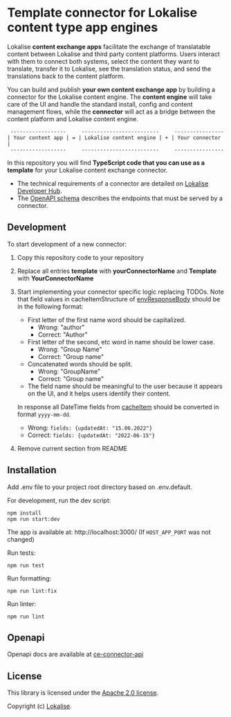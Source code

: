 # Template connector for Lokalise content type app engines

Lokalise **content exchange apps** facilitate the exchange of translatable content between Lokalise and third party content platforms. Users interact with them to connect both systems, select the content they want to translate, transfer it to Lokalise, see the translation status, and send the translations back to the content platform.

You can build and publish **your own content exchange app** by building a connector for the Lokalise content engine. The **content engine** will take care of the UI and handle the standard install, config and content management flows, while the **connector** will act as a bridge between the content platform and Lokalise content engine.

```ascii
 ------------------     -------------------------     ----------------
| Your content app | = | Lokalise content engine | + | Your connector |
 ------------------     -------------------------     ----------------
```

In this repository you will find **TypeScript code that you can use as a template** for your Lokalise content exchange connector.

- The technical requirements of a connector are detailed on [Lokalise Developer Hub](https://developers.lokalise.com/docs/technical-requirements-content-exchange-hosted-connector).
- The [OpenAPI schema](https://github.com/lokalise/connector-openapi/blob/master/postman/schemas/schema.yaml) describes the endpoints that must be served by a connector.

## Development

To start development of a new connector:

1. Copy this repository code to your repository
2. Replace all entries **template** with **yourConnectorName** and **Template** with **YourConnectorName**
3. Start implementing your connector specific logic replacing TODOs. Note that field values in cacheItemStructure of [envResponseBody](src\routes\env\schema.ts) should be in the following format:

   - First letter of the first name word should be capitalized.
     - Wrong: "author"
     - Correct: "Author"
   - First letter of the second, etc word in name should be lower case.
     - Wrong: "Group Name"
     - Correct: "Group name"
   - Concatenated words should be split.
     - Wrong: "GroupName"
     - Correct: "Group name"
   - The field name should be meaningful to the user because it appears on the UI, and it helps users identify their content.

   In response all DateTime fields from [cacheItem](src\routes\cache\schema.ts) should be
   converted in format `yyyy-mm-dd`.

   - Wrong: `fields: {updatedAt: "15.06.2022"}`
   - Correct: `fields: {updatedAt: "2022-06-15"}`

4. Remove current section from README

## Installation

Add .env file to your project root directory based on .env.default.

For development, run the dev script:

`npm install` \
`npm run start:dev`

The app is available at: http://localhost:3000/ (If `HOST_APP_PORT` was not changed)

Run tests:

`npm run test`

Run formatting:

`npm run lint:fix`

Run linter:

`npm run lint`

## Openapi

Openapi docs are available at [ce-connector-api](https://github.com/lokalise/ce-connector-api/blob/main/schema.yaml)

## License

This library is licensed under the [Apache 2.0 license](LICENSE).

Copyright (c) [Lokalise](https://lokalise.com/).
